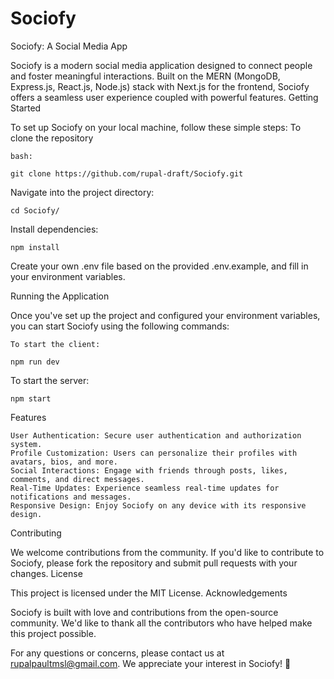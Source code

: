 # Sociofy

Sociofy: A Social Media App

Sociofy is a modern social media application designed to connect people and foster meaningful interactions. Built on the MERN (MongoDB, Express.js, React.js, Node.js) stack with Next.js for the frontend, Sociofy offers a seamless user experience coupled with powerful features.
Getting Started

To set up Sociofy on your local machine, follow these simple steps:
To clone the repository

    bash:

    git clone https://github.com/rupal-draft/Sociofy.git



Navigate into the project directory:
    

    cd Sociofy/

Install dependencies:

    npm install

Create your own .env file based on the provided .env.example, and fill in your environment variables.

Running the Application

Once you've set up the project and configured your environment variables, you can start Sociofy using the following commands:

    To start the client:

    npm run dev



To start the server:

    npm start

Features

    User Authentication: Secure user authentication and authorization system.
    Profile Customization: Users can personalize their profiles with avatars, bios, and more.
    Social Interactions: Engage with friends through posts, likes, comments, and direct messages.
    Real-Time Updates: Experience seamless real-time updates for notifications and messages.
    Responsive Design: Enjoy Sociofy on any device with its responsive design.

Contributing

We welcome contributions from the community. If you'd like to contribute to Sociofy, please fork the repository and submit pull requests with your changes.
License

This project is licensed under the MIT License.
Acknowledgements

Sociofy is built with love and contributions from the open-source community. We'd like to thank all the contributors who have helped make this project possible.

For any questions or concerns, please contact us at rupalpaultmsl@gmail.com. We appreciate your interest in Sociofy! 🚀

